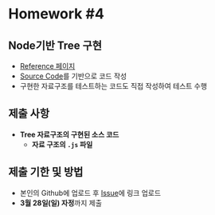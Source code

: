 # Homework #4

## Node기반 Tree 구현

- [Reference 페이지](https://github.com/ai-creatv/algorithm_FDS18/blob/master/3_DataStructures/3_7_Trees/README.md)
- [Source Code](https://github.com/ai-creatv/algorithm_FDS18/blob/master/3_DataStructures/3_7_Trees/src/node/before.js)를 기반으로 코드 작성
- 구현한 자료구조를 테스트하는 코드도 직접 작성하여 테스트 수행

## 제출 사항

- **Tree 자료구조의 구현된 소스 코드**
  - **자료 구조의 `.js` 파일**

## 제출 기한 및 방법

- 본인의 Github에 업로드 후 [Issue](https://github.com/ai-creatv/algorithm_FDS18/issues)에 링크 업로드
- **3월 28일(일) 자정**까지 제출
